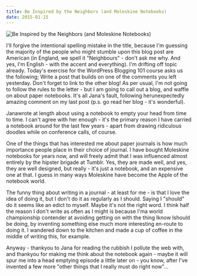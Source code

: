 ```yaml
---
title: Be Inspired by the Neighbors (and Moleskine Notebooks)
date: 2015-01-15
---
```


![Be Inspired by the Neighbors (and Moleskine Notebooks)](https://source.unsplash.com/d34DtRp1bqo/1600x900)

I'll forgive the intentional spelling mistake in the title, because I'm guessing the majority of the people who might stumble upon this blog post are American (in England, we spell it "Neighbours" - don't ask me why. And yes, I'm English - with the accent and everything). I'm drifting off topic already. Today's exercise for the WordPress Blogging 101 course asks us the following; Write a post that builds on one of the comments you left yesterday. Don't forget to link to the other blog! As per usual, I'm not going to follow the rules to the letter - but I am going to call out a blog, and waffle on about paper notebooks. It's all Jana's fault, following herunexpectedly amazing comment on my last post (p.s. go read her blog - it's wonderful).

Janawrote at length about using a notebook to empty your head from time to time. I can't agree with her enough - it's the primary reason I have carried a notebook around for the last few years - apart from drawing ridiculous doodles while on conference calls, of course.

One of the things that has interested me about paper journals is how much importance people place in their choice of journal. I have bought Moleskine notebooks for years now, and will freely admit that I was influenced almost entirely by the hipster brigade at Tumblr. Yes, they are made well, and yes, they are well designed, but really - it's just a notebook, and an expensive one at that. I guess in many ways Moleskine have become the Apple of the notebook world.

The funny thing about writing in a journal - at least for me - is that I love the idea of doing it, but I don't do it as regularly as I should. Saying I "should" do it seems like an edict to myself. Maybe it's not the right word. I think half the reason I don't write as often as I might is because I'ma world championship contender at avoiding getting on with the thing Iknow Ishould be doing, by inventing something else much more interesting en-route to doing it. I wandered down to the kitchen and made a cup of coffee in the middle of writing this, for example.

Anyway - thankyou to Jana for reading the rubbish I pollute the web with, and thankyou for making me think about the notebook again - maybe it will spur me into a head emptying episode a little later on - you know, after I've invented a few more "other things that I really must do right now"...